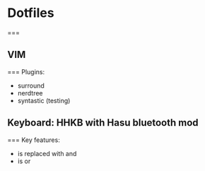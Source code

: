 # Dotfiles
===


## VIM
===
Plugins:
- surround
- nerdtree
- syntastic (testing)


## Keyboard: HHKB with Hasu bluetooth mod
===
Key features:
- <capslock> is replaced with <backspace> and <ctrl>
- <space> is <fn> or <space>
